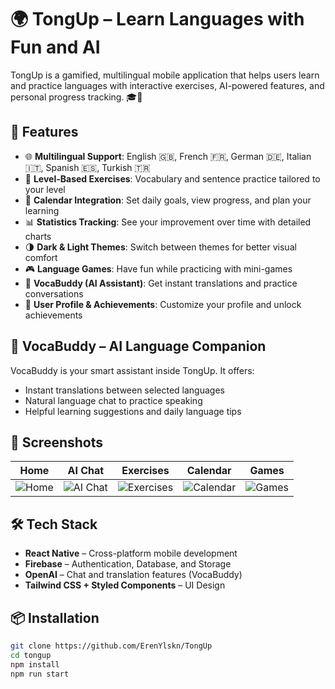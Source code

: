 # 🌍 TongUp – Learn Languages with Fun and AI

TongUp is a gamified, multilingual mobile application that helps users learn and practice languages with interactive exercises, AI-powered features, and personal progress tracking. 🎓📱

## 🚀 Features

- 🌐 **Multilingual Support**: English 🇬🇧, French 🇫🇷, German 🇩🇪, Italian 🇮🇹, Spanish 🇪🇸, Turkish 🇹🇷  
- 🧠 **Level-Based Exercises**: Vocabulary and sentence practice tailored to your level  
- 📅 **Calendar Integration**: Set daily goals, view progress, and plan your learning  
- 📊 **Statistics Tracking**: See your improvement over time with detailed charts  
- 🌗 **Dark & Light Themes**: Switch between themes for better visual comfort  
- 🎮 **Language Games**: Have fun while practicing with mini-games  
- 🤖 **VocaBuddy (AI Assistant)**: Get instant translations and practice conversations  
- 👤 **User Profile & Achievements**: Customize your profile and unlock achievements  

## 💬 VocaBuddy – AI Language Companion

VocaBuddy is your smart assistant inside TongUp. It offers:
- Instant translations between selected languages  
- Natural language chat to practice speaking  
- Helpful learning suggestions and daily language tips  

## 📸 Screenshots

| Home | AI Chat | Exercises | Calendar | Games |
|------|---------|-----------|----------|-------|
| ![Home](screenshots/home.png) | ![AI Chat](screenshots/ai.png) | ![Exercises](screenshots/exercises.png) | ![Calendar](screenshots/calendar.png) | ![Games](screenshots/games.png) |

## 🛠️ Tech Stack

- **React Native** – Cross-platform mobile development  
- **Firebase** – Authentication, Database, and Storage  
- **OpenAI** – Chat and translation features (VocaBuddy)  
- **Tailwind CSS + Styled Components** – UI Design  

## 📦 Installation

```bash
git clone https://github.com/ErenYlskn/TongUp
cd tongup
npm install
npm run start
